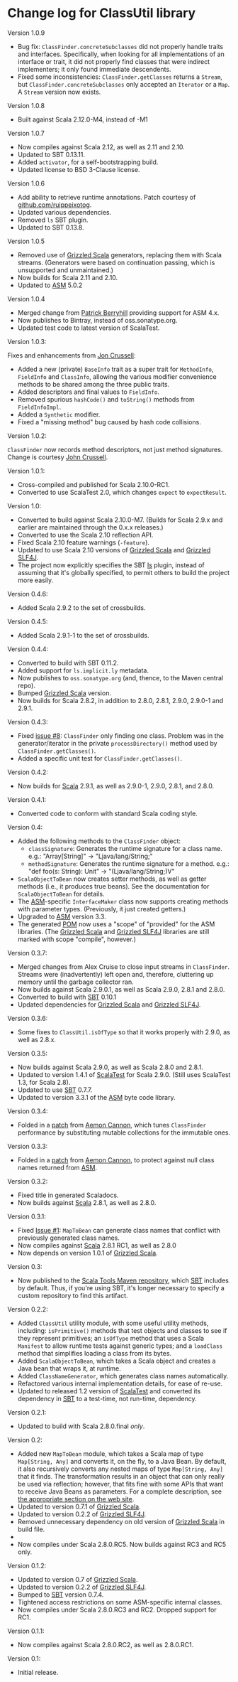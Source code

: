 # Change log for ClassUtil library

Version 1.0.9

* Bug fix: `ClassFinder.concreteSubclasses` did not properly handle traits and
  interfaces. Specifically, when looking for all implementations of an
  interface or trait, it did not properly find classes that were indirect
  implementers; it only found immediate descendents.
* Fixed some inconsistencies: `ClassFinder.getClasses` returns a `Stream`,
  but `ClassFinder.concreteSubclasses` only accepted an `Iterator` or a
  `Map`. A `Stream` version now exists.

Version 1.0.8

* Built against Scala 2.12.0-M4, instead of -M1

Version 1.0.7

* Now compiles against Scala 2.12, as well as 2.11 and 2.10.
* Updated to SBT 0.13.11.
* Added `activator`, for a self-bootstrapping build.
* Updated license to BSD 3-Clause license.

Version 1.0.6

* Add ability to retrieve runtime annotations. Patch courtesy of
  [github.com/ruippeixotog](https://github.com/ruippeixotog).
* Updated various dependencies.
* Removed `ls` SBT plugin.
* Updated to SBT 0.13.8.

Version 1.0.5

* Removed use of [Grizzled Scala][] generators, replacing them with Scala
  streams. (Generators were based on continuation passing, which is
  unsupported and unmaintained.)
* Now builds for Scala 2.11 and 2.10.
* Updated to [ASM][] 5.0.2

Version 1.0.4

* Merged change from [Patrick Berryhill](https://github.com/pjberry) providing
  support for ASM 4.x.
* Now publishes to Bintray, instead of oss.sonatype.org.
* Updated test code to latest version of ScalaTest.

Version 1.0.3:

Fixes and enhancements from [Jon Crussell](http://github.com/jcrussell):

* Added a new (private) `BaseInfo` trait as a super trait for `MethodInfo`,
  `FieldInfo` and `ClassInfo`, allowing the various modifier convenience
  methods to be shared among the three public traits.
* Added descriptors and final values to `FieldInfo`.
* Removed spurious `hashCode()` and `toString()` methods from `FieldInfoImpl`.
* Added a `Synthetic` modifier.
* Fixed a "missing method" bug caused by hash code collisions.

Version 1.0.2:

`ClassFinder` now records method descriptors, not just method signatures.
Change is courtesy [John Crussell](http://github.com/jcrussell).

Version 1.0.1:

* Cross-compiled and published for Scala 2.10.0-RC1.
* Converted to use ScalaTest 2.0, which changes `expect` to `expectResult`.

Version 1.0:

* Converted to build against Scala 2.10.0-M7. (Builds for Scala 2.9.x and
  earlier are maintained through the 0.x.x releases.)
* Converted to use the Scala 2.10 reflection API.
* Fixed Scala 2.10 feature warnings (`-feature`).
* Updated to use Scala 2.10 versions of [Grizzled Scala][]
  and [Grizzled SLF4J][].
* The project now explicitly specifies the SBT [ls][] plugin, instead of
  assuming that it's globally specified, to permit others to build the
  project more easily.

[Grizzled Scala]: http://software.clapper.org/grizzled-scala/
[Grizzled SLF4J]: http://software.clapper.org/grizzled-slf4j/
[ls]: https://github.com/softprops/ls

Version 0.4.6:

* Added Scala 2.9.2 to the set of crossbuilds.

Version 0.4.5:

* Added Scala 2.9.1-1 to the set of crossbuilds.

Version 0.4.4:

* Converted to build with SBT 0.11.2.
* Added support for `ls.implicit.ly` metadata.
* Now publishes to `oss.sonatype.org` (and, thence, to the Maven central repo).
* Bumped [Grizzled Scala][] version.
* Now builds for Scala 2.8.2, in addition to 2.8.0, 2.8.1, 2.9.0, 2.9.0-1 and
  2.9.1.

[SLF4J]: http://slf4j.org

Version 0.4.3:

* Fixed [issue #8][]: `ClassFinder` only finding one class. Problem was in
  the generator/iterator in the private `processDirectory()` method used by
  `ClassFinder.getClasses()`.
* Added a specific unit test for `ClassFinder.getClasses()`.

[issue #8]: https://github.com/bmc/classutil/issues/8

Version 0.4.2:

* Now builds for [Scala][] 2.9.1, as well as 2.9.0-1, 2.9.0, 2.8.1, and 2.8.0.

[Scala]: http://www.scala-lang.org/

Version 0.4.1:

* Converted code to conform with standard Scala coding style.

Version 0.4:

* Added the following methods to the `ClassFinder` object:
  - `classSignature`: Generates the runtime signature for a class name.
    e.g.: "Array[String]" -> "Ljava/lang/String;"
  - `methodSignature`: Generates the runtime signature for a method. e.g.:
    "def foo(s: String): Unit" -> "(Ljava/lang/String;)V"
* `ScalaObjectToBean` now creates setter methods, as well as getter methods
  (i.e., it produces true beans). See the documentation for `ScalaObjectToBean`
  for details.
* The [ASM][]-specific `InterfaceMaker` class now supports creating methods
  with parameter types. (Previously, it just created getters.)
* Upgraded to [ASM][] version 3.3.
* The generated [POM][] now uses a "scope" of "provided" for the ASM libraries.
  (The [Grizzled Scala][] and [Grizzled SLF4J][] libraries are still marked
  with scope "compile", however.)

[ASM]: http://asm.ow2.org/
[POM]: http://maven.apache.org/guides/introduction/introduction-to-the-pom.html
[Grizzled Scala]: http://software.clapper.org/grizzled-scala/
[Grizzled SLF4J]: http://software.clapper.org/grizzled-slf4j/

Version 0.3.7:

* Merged changes from Alex Cruise to close input streams in `ClassFinder`.
  Streams were (inadvertently) left open and, therefore, cluttering up memory
  until the garbage collector ran.
* Now builds against Scala 2.9.0.1, as well as Scala 2.9.0, 2.8.1 and 2.8.0.
* Converted to build with [SBT][] 0.10.1
* Updated dependencies for [Grizzled Scala][] and [Grizzled SLF4J][].

[Grizzled Scala]: http://software.clapper.org/grizzled-scala/
[Grizzled SLF4J]: http://software.clapper.org/grizzled-slf4j/

Version 0.3.6:

* Some fixes to `ClassUtil.isOfType` so that it works properly with 2.9.0,
  as well as 2.8.x.

[SBT]: http://code.google.com/p/simple-build-tool/
[ASM]: http://asm.ow2.org/

Version 0.3.5:

* Now builds against Scala 2.9.0, as well as Scala 2.8.0 and 2.8.1.
* Updated to version 1.4.1 of [ScalaTest][] for Scala 2.9.0. (Still uses
  ScalaTest 1.3, for Scala 2.8).
* Updated to use [SBT][] 0.7.7.
* Updated to version 3.3.1 of the [ASM][] byte code library.

[ScalaTest]: http://www.scalatest.org/
[SBT]: http://code.google.com/p/simple-build-tool/
[ASM]: http://asm.ow2.org/

Version 0.3.4:

* Folded in a [patch][] from [Aemon Cannon][], which tunes `ClassFinder`
  performance by substituting mutable collections for the immutable ones.

[patch]: https://github.com/aemoncannon/classutil/commit/cdb1ac7987bd7d011e108dc5f63730a93db582de
[Aemon Cannon]: https://github.com/aemoncannon/

Version 0.3.3:

* Folded in a [patch][] from [Aemon Cannon][], to protect against null
  class names returned from [ASM][].

[patch]: https://github.com/aemoncannon/classutil/commit/37d740dcd7ceb18615bde1715131a4cb81b43567
[Aemon Cannon]: https://github.com/aemoncannon/
[ASM]: http://asm.ow2.org/

Version 0.3.2:

* Fixed title in generated Scaladocs.
* Now builds against [Scala][] 2.8.1, as well as 2.8.0.

[Scala]: http://www.scala-lang.org/

Version 0.3.1:

* Fixed [Issue #1][]: `MapToBean` can generate class names that conflict
  with previously generated class names.
* Now compiles against [Scala][] 2.8.1 RC1, as well as 2.8.0
* Now depends on version 1.0.1 of [Grizzled Scala][].

[Scala]: http://www.scala-lang.org/
[Issue #1]: http://github.com/bmc/classutil/issues/issue/1
[Grizzled Scala]: http://bmc.github.com/grizzled-scala/

Version 0.3:

* Now published to the [Scala Tools Maven repository][], which [SBT][]
  includes by default. Thus, if you're using SBT, it's longer necessary to
  specify a custom repository to find this artifact.

[Scala Tools Maven repository]: http://www.scala-tools.org/repo-releases/
[SBT]: http://code.google.com/p/simple-build-tool/

Version 0.2.2:

* Added `ClassUtil` utility module, with some useful utility methods,
  including: `isPrimitive()` methods that test objects and classes to see
  if they represent primitives; an `isOfType` method that uses a Scala
  `Manifest` to allow runtime tests against generic types; and a
  `loadClass` method that simplifies loading a class from its bytes.
* Added `ScalaObjectToBean`, which takes a Scala object and creates a Java
  bean that wraps it, at runtime.
* Added `ClassNameGenerator`, which generates class names automatically.
* Refactored various internal implementation details, for ease of re-use.
* Updated to released 1.2 version of [ScalaTest][] and converted its
  dependency in [SBT][] to a test-time, not run-time, dependency.

[ScalaTest]: http://scalatest.org/
[SBT]: http://code.google.com/p/simple-build-tool/

Version 0.2.1:

* Updated to build with Scala 2.8.0.final *only*.

Version 0.2:

* Added new `MapToBean` module, which takes a Scala map of type
  `Map[String, Any]` and converts it, on the fly, to a Java Bean. By
  default, it also recursively converts any nested maps of type
  `Map[String, Any]` that it finds. The transformation results in an object
  that can only really be used via reflection; however, that fits fine with
  some APIs that want to receive Java Beans as parameters. For a complete
  description, see
  [the appropriate section on the web site](http://bmc.github.com/classutil/#generating_java_beans_from_scala_maps).
* Updated to version 0.7.1 of [Grizzled Scala][].
* Updated to version 0.2.2 of [Grizzled SLF4J][].
* Removed unnecessary dependency on old version of [Grizzled Scala][] in
  build file.
*
* Now compiles under Scala 2.8.0.RC5. Now builds against RC3 and RC5 only.

[ASM]: http://asm.ow2.org/
[SBT]: http://code.google.com/p/simple-build-tool
[Grizzled Scala]: http://bmc.github.com/grizzled-scala/
[Grizzled SLF4J]: http://bmc.github.com/grizzled-slf4j/

Version 0.1.2:

* Updated to version 0.7 of [Grizzled Scala][].
* Updated to version 0.2.2 of [Grizzled SLF4J][].
* Bumped to [SBT][] version 0.7.4.
* Tightened access restrictions on some ASM-specific internal classes.
* Now compiles under Scala 2.8.0.RC3 and RC2. Dropped support for RC1.

[SBT]: http://code.google.com/p/simple-build-tool
[Grizzled Scala]: http://bmc.github.com/grizzled-scala/
[Grizzled SLF4J]: http://bmc.github.com/grizzled-slf4j/

Version 0.1.1:

* Now compiles against Scala 2.8.0.RC2, as well as 2.8.0.RC1.


Version 0.1:

* Initial release.
